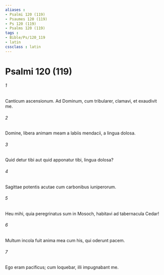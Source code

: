 ```yaml
---
aliases : 
- Psalmi 120 (119)
- Psaumes 120 (119)
- Ps 120 (119)
- Psalms 120 (119)
tags : 
- Bible/Ps/120_119
- latin
cssclass : latin
---
```


# Psalmi 120 (119)

###### 1
Canticum ascensionum. Ad Dominum, cum tribularer, clamavi, et exaudivit me.
###### 2
Domine, libera animam meam a labiis mendacii, a lingua dolosa.
###### 3
Quid detur tibi aut quid apponatur tibi, lingua dolosa?
###### 4
Sagittae potentis acutae cum carbonibus iuniperorum.
###### 5
Heu mihi, quia peregrinatus sum in Mosoch, habitavi ad tabernacula Cedar!
###### 6
Multum incola fuit anima mea cum his, qui oderunt pacem.
###### 7
Ego eram pacificus; cum loquebar, illi impugnabant me.
